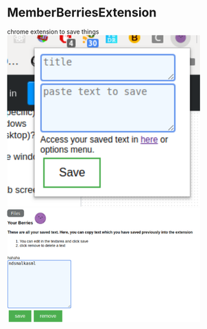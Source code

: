 # MemberBerriesExtension
chrome extension to save things
<img src="readme_img/Screenshot from 2019-09-11 01-01-29.png" alt="alt text" width="450" > 
<img src="readme_img/Screenshot from 2019-09-11 01-01-59.png" alt="alt text" width="450" > 

